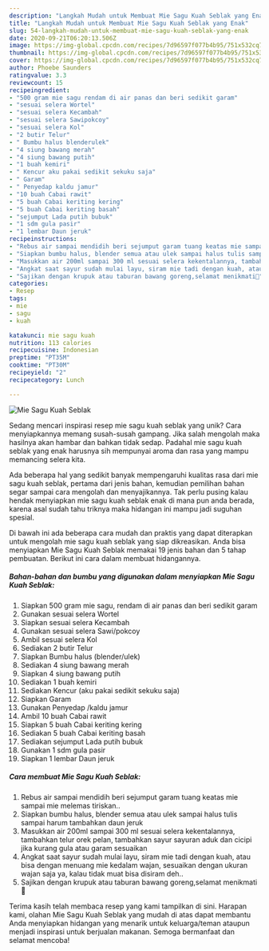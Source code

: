 ```yaml
---
description: "Langkah Mudah untuk Membuat Mie Sagu Kuah Seblak yang Enak"
title: "Langkah Mudah untuk Membuat Mie Sagu Kuah Seblak yang Enak"
slug: 54-langkah-mudah-untuk-membuat-mie-sagu-kuah-seblak-yang-enak
date: 2020-09-21T06:20:13.506Z
image: https://img-global.cpcdn.com/recipes/7d96597f077b4b95/751x532cq70/mie-sagu-kuah-seblak-foto-resep-utama.jpg
thumbnail: https://img-global.cpcdn.com/recipes/7d96597f077b4b95/751x532cq70/mie-sagu-kuah-seblak-foto-resep-utama.jpg
cover: https://img-global.cpcdn.com/recipes/7d96597f077b4b95/751x532cq70/mie-sagu-kuah-seblak-foto-resep-utama.jpg
author: Phoebe Saunders
ratingvalue: 3.3
reviewcount: 15
recipeingredient:
- "500 gram mie sagu rendam di air panas dan beri sedikit garam"
- "sesuai selera Wortel"
- "sesuai selera Kecambah"
- "sesuai selera Sawipokcoy"
- "sesuai selera Kol"
- "2 butir Telur"
- " Bumbu halus blenderulek"
- "4 siung bawang merah"
- "4 siung bawang putih"
- "1 buah kemiri"
- " Kencur aku pakai sedikit sekuku saja"
- " Garam"
- " Penyedap kaldu jamur"
- "10 buah Cabai rawit"
- "5 buah Cabai keriting kering"
- "5 buah Cabai keriting basah"
- "sejumput Lada putih bubuk"
- "1 sdm gula pasir"
- "1 lembar Daun jeruk"
recipeinstructions:
- "Rebus air sampai mendidih beri sejumput garam tuang keatas mie sampai mie melemas tiriskan.."
- "Siapkan bumbu halus, blender semua atau ulek sampai halus tulis sampai harum tambahkan daun jeruk"
- "Masukkan air 200ml sampai 300 ml sesuai selera kekentalannya, tambahkan telur orek pelan, tambahkan sayur sayuran aduk dan cicipi jika kurang gula atau garam sesuaikan"
- "Angkat saat sayur sudah mulai layu, siram mie tadi dengan kuah, atau bisa dengan menuang mie kedalam wajan, sesuaikan dengan ukuran wajan saja ya, kalau tidak muat bisa disiram deh.."
- "Sajikan dengan krupuk atau taburan bawang goreng,selamat menikmati🥰"
categories:
- Resep
tags:
- mie
- sagu
- kuah

katakunci: mie sagu kuah 
nutrition: 113 calories
recipecuisine: Indonesian
preptime: "PT35M"
cooktime: "PT30M"
recipeyield: "2"
recipecategory: Lunch

---
```



![Mie Sagu Kuah Seblak](https://img-global.cpcdn.com/recipes/7d96597f077b4b95/751x532cq70/mie-sagu-kuah-seblak-foto-resep-utama.jpg)

Sedang mencari inspirasi resep mie sagu kuah seblak yang unik? Cara menyiapkannya memang susah-susah gampang. Jika salah mengolah maka hasilnya akan hambar dan bahkan tidak sedap. Padahal mie sagu kuah seblak yang enak harusnya sih mempunyai aroma dan rasa yang mampu memancing selera kita.



Ada beberapa hal yang sedikit banyak mempengaruhi kualitas rasa dari mie sagu kuah seblak, pertama dari jenis bahan, kemudian pemilihan bahan segar sampai cara mengolah dan menyajikannya. Tak perlu pusing kalau hendak menyiapkan mie sagu kuah seblak enak di mana pun anda berada, karena asal sudah tahu triknya maka hidangan ini mampu jadi suguhan spesial.


Di bawah ini ada beberapa cara mudah dan praktis yang dapat diterapkan untuk mengolah mie sagu kuah seblak yang siap dikreasikan. Anda bisa menyiapkan Mie Sagu Kuah Seblak memakai 19 jenis bahan dan 5 tahap pembuatan. Berikut ini cara dalam membuat hidangannya.

<!--inarticleads1-->

##### Bahan-bahan dan bumbu yang digunakan dalam menyiapkan Mie Sagu Kuah Seblak:

1. Siapkan 500 gram mie sagu, rendam di air panas dan beri sedikit garam
1. Gunakan sesuai selera Wortel
1. Siapkan sesuai selera Kecambah
1. Gunakan sesuai selera Sawi/pokcoy
1. Ambil sesuai selera Kol
1. Sediakan 2 butir Telur
1. Siapkan  Bumbu halus (blender/ulek)
1. Sediakan 4 siung bawang merah
1. Siapkan 4 siung bawang putih
1. Sediakan 1 buah kemiri
1. Sediakan  Kencur (aku pakai sedikit sekuku saja)
1. Siapkan  Garam
1. Gunakan  Penyedap /kaldu jamur
1. Ambil 10 buah Cabai rawit
1. Siapkan 5 buah Cabai keriting kering
1. Sediakan 5 buah Cabai keriting basah
1. Sediakan sejumput Lada putih bubuk
1. Gunakan 1 sdm gula pasir
1. Siapkan 1 lembar Daun jeruk




<!--inarticleads2-->

##### Cara membuat Mie Sagu Kuah Seblak:

1. Rebus air sampai mendidih beri sejumput garam tuang keatas mie sampai mie melemas tiriskan..
1. Siapkan bumbu halus, blender semua atau ulek sampai halus tulis sampai harum tambahkan daun jeruk
1. Masukkan air 200ml sampai 300 ml sesuai selera kekentalannya, tambahkan telur orek pelan, tambahkan sayur sayuran aduk dan cicipi jika kurang gula atau garam sesuaikan
1. Angkat saat sayur sudah mulai layu, siram mie tadi dengan kuah, atau bisa dengan menuang mie kedalam wajan, sesuaikan dengan ukuran wajan saja ya, kalau tidak muat bisa disiram deh..
1. Sajikan dengan krupuk atau taburan bawang goreng,selamat menikmati🥰




Terima kasih telah membaca resep yang kami tampilkan di sini. Harapan kami, olahan Mie Sagu Kuah Seblak yang mudah di atas dapat membantu Anda menyiapkan hidangan yang menarik untuk keluarga/teman ataupun menjadi inspirasi untuk berjualan makanan. Semoga bermanfaat dan selamat mencoba!
